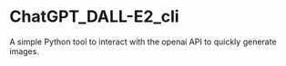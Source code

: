 # ChatGPT_DALL-E2_cli
A simple Python tool to interact with the openai API to quickly generate images.
